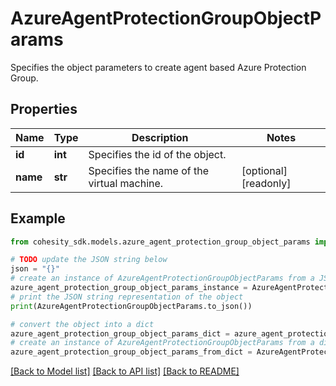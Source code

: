 # AzureAgentProtectionGroupObjectParams

Specifies the object parameters to create agent based Azure Protection Group.

## Properties

Name | Type | Description | Notes
------------ | ------------- | ------------- | -------------
**id** | **int** | Specifies the id of the object. | 
**name** | **str** | Specifies the name of the virtual machine. | [optional] [readonly] 

## Example

```python
from cohesity_sdk.models.azure_agent_protection_group_object_params import AzureAgentProtectionGroupObjectParams

# TODO update the JSON string below
json = "{}"
# create an instance of AzureAgentProtectionGroupObjectParams from a JSON string
azure_agent_protection_group_object_params_instance = AzureAgentProtectionGroupObjectParams.from_json(json)
# print the JSON string representation of the object
print(AzureAgentProtectionGroupObjectParams.to_json())

# convert the object into a dict
azure_agent_protection_group_object_params_dict = azure_agent_protection_group_object_params_instance.to_dict()
# create an instance of AzureAgentProtectionGroupObjectParams from a dict
azure_agent_protection_group_object_params_from_dict = AzureAgentProtectionGroupObjectParams.from_dict(azure_agent_protection_group_object_params_dict)
```
[[Back to Model list]](../README.md#documentation-for-models) [[Back to API list]](../README.md#documentation-for-api-endpoints) [[Back to README]](../README.md)



